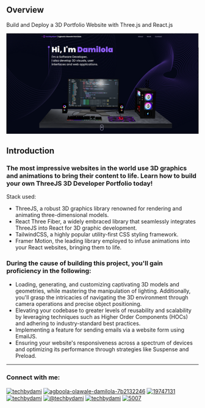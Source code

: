 ## Overview

Build and Deploy a 3D Portfolio Website with Three.js and React.js

![screenshot](./src/assets/overview.png)

## Introduction

### The most impressive websites in the world use 3D graphics and animations to bring their content to life. Learn how to build your own ThreeJS 3D Developer Portfolio today!

Stack used:

- ThreeJS, a robust 3D graphics library renowned for rendering and animating three-dimensional models.
- React Three Fiber, a widely embraced library that seamlessly integrates ThreeJS into React for 3D graphic development.
- TailwindCSS, a highly popular utility-first CSS styling framework.
- Framer Motion, the leading library employed to infuse animations into your React websites, bringing them to life.

### During the cause of building this project, you'll gain proficiency in the following:

- Loading, generating, and customizing captivating 3D models and geometries, while mastering the manipulation of lighting. Additionally, you'll grasp the intricacies of navigating the 3D environment through camera operations and precise object positioning.
- Elevating your codebase to greater levels of reusability and scalability by leveraging techniques such as Higher Order Components (HOCs) and adhering to industry-standard best practices.
- Implementing a feature for sending emails via a website form using EmailJS.
- Ensuring your website's responsiveness across a spectrum of devices and optimizing its performance through strategies like Suspense and Preload.

---

<h3 align="left">Connect with me:</h3>
<p align="left">
<a href="https://twitter.com/techbydami" target="blank"><img align="center" src="https://raw.githubusercontent.com/rahuldkjain/github-profile-readme-generator/master/src/images/icons/Social/twitter.svg" alt="techbydami" height="30" width="40" /></a>
<a href="https://linkedin.com/in/agboola-olawale-damilola-7b2132246" target="blank"><img align="center" src="https://raw.githubusercontent.com/rahuldkjain/github-profile-readme-generator/master/src/images/icons/Social/linked-in-alt.svg" alt="agboola-olawale-damilola-7b2132246" height="30" width="40" /></a>
<a href="https://stackoverflow.com/users/19747131" target="blank"><img align="center" src="https://raw.githubusercontent.com/rahuldkjain/github-profile-readme-generator/master/src/images/icons/Social/stack-overflow.svg" alt="19747131" height="30" width="40" /></a>
<a href="https://instagram.com/techbydami" target="blank"><img align="center" src="https://raw.githubusercontent.com/rahuldkjain/github-profile-readme-generator/master/src/images/icons/Social/instagram.svg" alt="techbydami" height="30" width="40" /></a>
<a href="https://hashnode.com/@techbydami" target="blank"><img align="center" src="https://raw.githubusercontent.com/rahuldkjain/github-profile-readme-generator/master/src/images/icons/Social/hashnode.svg" alt="@techbydami" height="30" width="40" /></a>
<a href="https://www.youtube.com/c/techbydami" target="blank"><img align="center" src="https://raw.githubusercontent.com/rahuldkjain/github-profile-readme-generator/master/src/images/icons/Social/youtube.svg" alt="techbydami" height="30" width="40" /></a>
<a href="https://discord.gg/5007" target="blank"><img align="center" src="https://raw.githubusercontent.com/rahuldkjain/github-profile-readme-generator/master/src/images/icons/Social/discord.svg" alt="5007" height="30" width="40" /></a>
</p>
